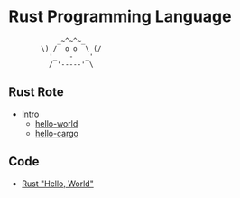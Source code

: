 # Rust Programming Language

```
            _~^~^~_
        \) /  o o  \ (/
          '_   -   _'
          / '-----' \
```


## Rust Rote
- [Intro](./intro.md)
  - [hello-world](./hello-world.md)
  - [hello-cargo](./hello-cargo.md)

## Code
- [Rust "Hello, World"](./hello-world.md)
